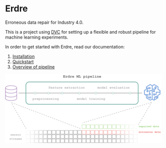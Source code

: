 # Erdre

Erroneous data repair for Industry 4.0.

This is a project using [DVC](https://dvc.org/) for setting up a flexible and
robust pipeline for machine learning experiments.

In order to get started with Erdre, read our documentation:

1. [Installation](https://sintef-9012.github.io/Erdre/tutorials/01_installation.html)
2. [Quickstart](https://sintef-9012.github.io/Erdre/tutorials/02_quickstart.html)
3. [Overview of pipeline](https://sintef-9012.github.io/Erdre/tutorials/03_pipeline.html)

![Erdre pipeline diagram](docs/img/erdre-pipeline-diagram.png)
